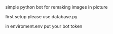 simple python bot for remaking images in picture

first setup please use database.py

in enviroment.env put your bot token